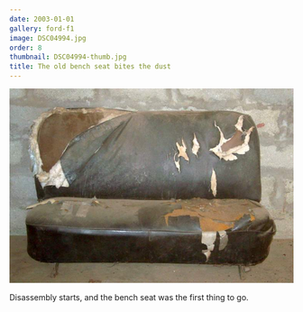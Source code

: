 ```yaml
---
date: 2003-01-01
gallery: ford-f1
image: DSC04994.jpg
order: 8
thumbnail: DSC04994-thumb.jpg
title: The old bench seat bites the dust
---
```


![The old bench seat bites the dust](./DSC04994.jpg)

Disassembly starts, and the bench seat was the first thing to go.